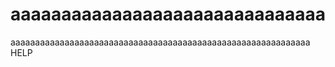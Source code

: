 # aaaaaaaaaaaaaaaaaaaaaaaaaaaaaaa
aaaaaaaaaaaaaaaaaaaaaaaaaaaaaaaaaaaaaaaaaaaaaaaaaaaaaaaaaaaaa
HELP

